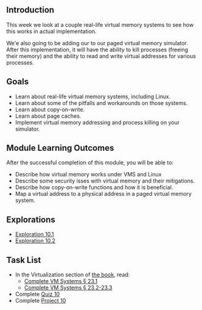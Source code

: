 ## Introduction

This week we look at a couple real-life virtual memory systems to see
how this works in actual implementation.

We'e also going to be adding our to our paged virtual memory simulator.
After this implementation, it will have the ability to kill processes
(freeing their memory) and the ability to read and write virtual
addresses for various processes.

## Goals

* Learn about real-life virtual memory systems, including Linux.
* Learn about some of the pitfalls and workarounds on those systems.
* Learn about copy-on-write.
* Learn about page caches.
* Implement virtual memory addressing and process killing on your
  simulator.
  
## Module Learning Outcomes
  
After the successful completion of this module, you will be able to:

* Describe how virtual memory works under VMS and Linux
* Describe some security isses with virtual memory and their
  mitigations.
* Describe how copy-on-write functions and how it is beneficial.
* Map a virtual address to a physical address in a paged virtual memory
  system.
 
## Explorations

* [Exploration 10.1](https://canvas.oregonstate.edu/courses/1849663/assignments/8801694)
* [Exploration 10.2](https://canvas.oregonstate.edu/courses/1849663/assignments/8801695)

## Task List

* In the Virtualization section of [the book](https://pages.cs.wisc.edu/~remzi/OSTEP/), read:
  * [Complete VM Systems § 23.1](https://pages.cs.wisc.edu/~remzi/OSTEP/vm-complete.pdf)
  * [Complete VM Systems § 23.2-23.3](https://pages.cs.wisc.edu/~remzi/OSTEP/vm-complete.pdf)
* Complete [Quiz 10](https://canvas.oregonstate.edu/courses/1849663/assignments/8801697)
* Complete [Project 10](https://canvas.oregonstate.edu/courses/1849663/assignments/8801696)

